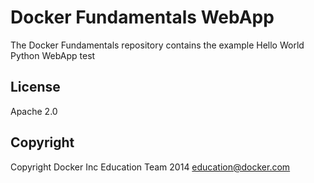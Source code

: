 Docker Fundamentals WebApp
==========================

The Docker Fundamentals repository contains the example Hello World Python WebApp test
## License


Apache 2.0

## Copyright

Copyright Docker Inc Education Team 2014 <education@docker.com>

